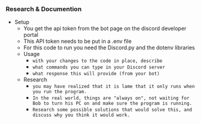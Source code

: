 ### Research & Documention

- Setup
    - You get the api token from the bot page on the discord developer portal
    - This API token needs to be put in a .env file
    - For this code to run you need the Discord.py and the dotenv libraries
  - Usage
    - `with your changes to the code in place, describe`
    - `what commands you can type in your Discord server`
    - `what response this will provide (from your bot)`
  - Research
    - `you may have realized that it is lame that it only runs when you run the program.`
    - `In the real world, things are "always on", not waiting for Bob to turn his PC on and make sure the program is running.`
    - `Research some possible solutions that would solve this, and discuss why you think it would work.`